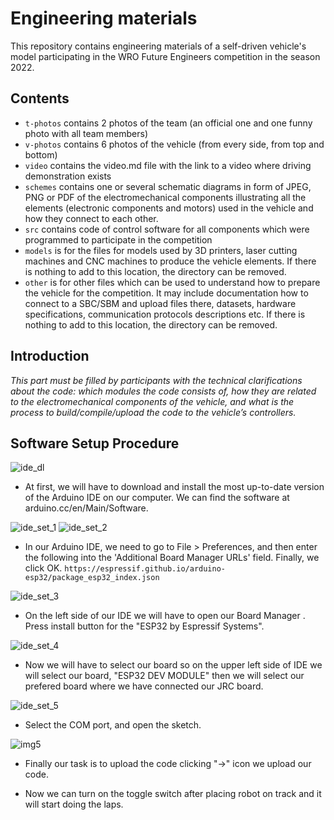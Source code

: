 Engineering materials
====

This repository contains engineering materials of a self-driven vehicle's model participating in the WRO Future Engineers competition in the season 2022.

## Contents

* `t-photos` contains 2 photos of the team (an official one and one funny photo with all team members)
* `v-photos` contains 6 photos of the vehicle (from every side, from top and bottom)
* `video` contains the video.md file with the link to a video where driving demonstration exists
* `schemes` contains one or several schematic diagrams in form of JPEG, PNG or PDF of the electromechanical components illustrating all the elements (electronic components and motors) used in the vehicle and how they connect to each other.
* `src` contains code of control software for all components which were programmed to participate in the competition
* `models` is for the files for models used by 3D printers, laser cutting machines and CNC machines to produce the vehicle elements. If there is nothing to add to this location, the directory can be removed.
* `other` is for other files which can be used to understand how to prepare the vehicle for the competition. It may include documentation how to connect to a SBC/SBM and upload files there, datasets, hardware specifications, communication protocols descriptions etc. If there is nothing to add to this location, the directory can be removed.

## Introduction

_This part must be filled by participants with the technical clarifications about the code: which modules the code consists of, how they are related to the electromechanical components of the vehicle, and what is the process to build/compile/upload the code to the vehicle’s controllers._

## Software Setup Procedure

![ide_dl](https://github.com/LabibProjects/Bangladesh_Team-Electrobot/blob/main/other/ide_dl.png)
- At first, we will have to download and install the most up-to-date version of the Arduino IDE on our computer. We can find the software at arduino.cc/en/Main/Software.

![ide_set_1](https://github.com/LabibProjects/Bangladesh_Team-Electrobot/blob/main/other/ide_set_1.png) ![ide_set_2](https://github.com/LabibProjects/Bangladesh_Team-Electrobot/blob/main/other/ide_set_2.png)
- In our Arduino IDE, we need to go to File > Preferences, and then enter the following into the 'Additional Board Manager URLs' field. Finally, we click OK.
`https://espressif.github.io/arduino-esp32/package_esp32_index.json`

![ide_set_3](https://github.com/LabibProjects/Bangladesh_Team-Electrobot/blob/main/other/ide_set_3.png)
- On the left side of our IDE we will have to open our Board Manager . Press install button for the "ESP32 by Espressif Systems".

![ide_set_4](https://github.com/LabibProjects/Bangladesh_Team-Electrobot/blob/main/other/ide_set_4.png)
- Now we will have to select our board so on the upper left side of IDE we will select our board, "ESP32 DEV MODULE" then we will select our prefered board where we have connected our JRC board.

![ide_set_5](https://github.com/LabibProjects/Bangladesh_Team-Electrobot/blob/main/other/ide_dl.png)
- Select the COM port, and open the sketch.

![img5](https://github.com/LabibProjects/Bangladesh_Team-Electrobot/blob/main/other/ide_dl.png)
- Finally our task is to upload the code clicking "→" icon we upload our code. 

- Now we can turn on the toggle switch after placing robot on track and it will start doing the laps.
